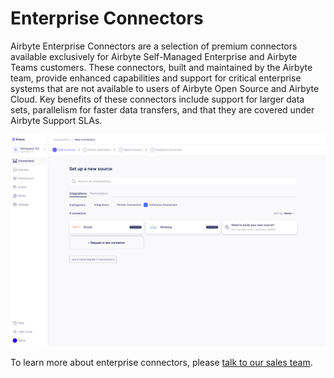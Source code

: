 # Enterprise Connectors

Airbyte Enterprise Connectors are a selection of premium connectors available exclusively for Airbyte Self-Managed Enterprise and Airbyte Teams customers. These connectors, built and maintained by the Airbyte team, provide enhanced capabilities and support for critical enterprise systems that are not available to users of Airbyte Open Source and Airbyte Cloud. Key benefits of these connectors include support for larger data sets, parallelism for faster data transfers, and that they are covered under Airbyte Support SLAs. 

![Enterprise Connector Catalog](../../enterprise-setup/assets/enterprise-connectors-catalog.png)

To learn more about enterprise connectors, please [talk to our sales team](https://airbyte.com/company/talk-to-sales).
